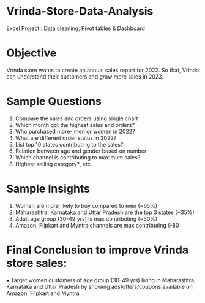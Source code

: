 # Vrinda-Store-Data-Analysis
Excel Project : Data cleaning, Pivot tables &amp; Dashboard

# Objective
Vrinda store wants to create an annual sales report for 2022. So that, Vrinda can understand their customers and grow more sales in 2023.

# Sample Questions
1. Compare the sales and orders using single chart
2. Which month got the highest sales and orders?
3. Who purchased more- men or women in 2022?
4. What are different order status in 2022?
5. List top 10 states contributing to the sales?
6. Relation between age and gender based on number
7. Which channel is contributing to maximum sales?
8. Highest selling category?, etc.

# Sample Insights
1. Women are more likely to buy compared to men (~65%)
2. Maharashtra, Karnataka and Uttar Pradesh are the top 3 states (~35%)
3. Adult age group (30-49 yrs) is max contributing (~50%)
4. Amazon, Flipkart and Myntra channels are max contributing (-80

# Final Conclusion to improve Vrinda store sales:
• Target women customers of age group (30-49 yrs) living in Maharashtra, Karnataka and Uttar Pradesh by showing ads/offers/coupons available on Amazon, Flipkart and Myntra
